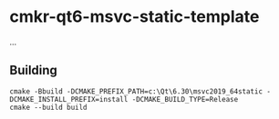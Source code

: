 # cmkr-qt6-msvc-static-template


...


## Building

```
cmake -Bbuild -DCMAKE_PREFIX_PATH=c:\Qt\6.30\msvc2019_64static -DCMAKE_INSTALL_PREFIX=install -DCMAKE_BUILD_TYPE=Release
cmake --build build
```
